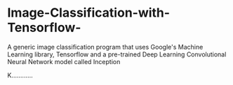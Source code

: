 # Image-Classification-with-Tensorflow-
A generic image classification program that uses Google's Machine Learning library, Tensorflow and a pre-trained Deep Learning Convolutional Neural Network model called Inception

K............
